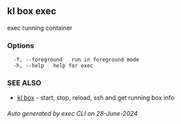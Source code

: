 ## kl box exec

exec running container



### Options

```
  -f, --foreground   run in foreground mode
  -h, --help   help for exec
```

### SEE ALSO

* [kl box](kl_box.md)  - start, stop, reload, ssh and get running box info

###### Auto generated by exec CLI on 28-June-2024
